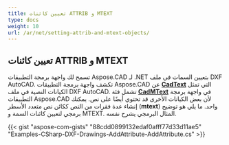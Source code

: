 ```yaml
---
title: تعيين كائنات ATTRIB و MTEXT
type: docs
weight: 10
url: /ar/net/setting-attrib-and-mtext-objects/
---
```


## **تعيين كائنات ATTRIB و MTEXT**
تسمح لك واجهة برمجة التطبيقات Aspose.CAD لـ .NET بتعيين السمات في ملف DXF AutoCAD. تكشف واجهة برمجة التطبيقات Aspose.CAD عن [**CadText**](https://reference.aspose.com/cad/net/aspose.cad.fileformats.cad.cadobjects/cadtext) التي تمثل الكيانات النصية في ملف DXF AutoCAD. تشمل فئة [**CadMText**](https://reference.aspose.com/cad/net/aspose.cad.fileformats.cad.cadobjects/cadmtext) في واجهة برمجة التطبيقات Aspose.CAD لأن بعض الكيانات الأخرى قد تحتوي أيضًا على نص. يمكنك إنشاء عدة فقرات من النص ككائن نص متعدد الأسطر (**mtext**) واحد. ما يلي هو توضيح برمجي لتعيين كائنات السمة و MTEXT. المثال البرمجي يشرح نفسه.

{{< gist "aspose-com-gists" "88cdd0899132edaf0afff77d33d11ae5" "Examples-CSharp-DXF-Drawings-AddAttribute-AddAttribute.cs" >}}
